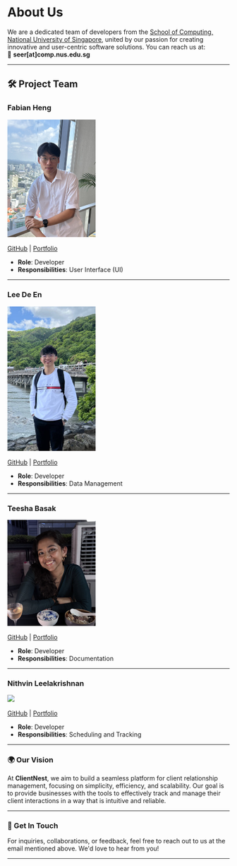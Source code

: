 # About Us

We are a dedicated team of developers from the [School of Computing, National University of Singapore](http://www.comp.nus.edu.sg), united by our passion for creating innovative and user-centric software solutions. You can reach us at:  
📧 **seer[at]comp.nus.edu.sg**

---

## 🛠️ Project Team

### Fabian Heng
<img src="images/fabianheng.png" width="200px">

[GitHub](http://github.com/FabianHeng) | [Portfolio](team/fabianheng.md)

- **Role**: Developer
- **Responsibilities**: User Interface (UI)

---

### Lee De En
<img src="images/leedeen01.png" width="200px">

[GitHub](http://github.com/leedeen01) | [Portfolio](team/leedeen01.md)

- **Role**: Developer
- **Responsibilities**: Data Management

---

### Teesha Basak
<img src="images/teesha902.png" width="200px">

[GitHub](http://github.com/teesha902) | [Portfolio](team/teesha902.md)

- **Role**: Developer
- **Responsibilities**: Documentation

---

### Nithvin Leelakrishnan
<img src="images/nightlyaffair.png" width="200px">

[GitHub](http://github.com/nightlyaffair) | [Portfolio](team/nightlyaffair.md)

- **Role**: Developer
- **Responsibilities**: Scheduling and Tracking

---

### 🌍 Our Vision

At **ClientNest**, we aim to build a seamless platform for client relationship management, focusing on simplicity, efficiency, and scalability. Our goal is to provide businesses with the tools to effectively track and manage their client interactions in a way that is intuitive and reliable.

---

### 💬 Get In Touch

For inquiries, collaborations, or feedback, feel free to reach out to us at the email mentioned above. We'd love to hear from you!

---

